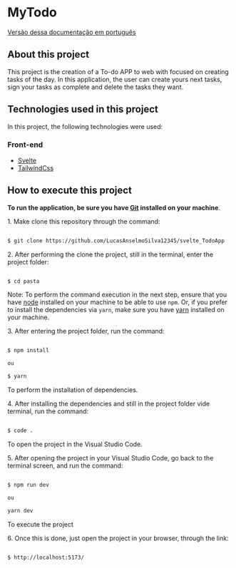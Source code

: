 # MyTodo

[Versão dessa documentação em português](https://github.com/LucasAnselmoSilva12345/svelte_TodoApp/blob/master/README.md)

## About this project

This project is the creation of a To-do APP to web with focused on creating tasks of the day. In this application, the user can create yours next tasks, sign your tasks as complete and delete the tasks they want.

## Technologies used in this project

In this project, the following technologies were used:

### Front-end

- [Svelte](https://svelte.dev/)
- [TailwindCss](https://tailwindcss.com/)

## How to execute this project

**To run the application, be sure you have [Git](https://git-scm.com/) installed on your machine**.

1. Make clone this repository through the command:

```sh

$ git clone https://github.com/LucasAnselmoSilva12345/svelte_TodoApp
```

2. After performing the clone the project, still in the terminal, enter the project folder:

```sh

$ cd pasta

```

Note: To perform the command execution in the next step, ensure that you have [node](https://nodejs.org/en/) installed on your machine to be able to use `npm`. Or, if you prefer to install the dependencies via `yarn`, make sure you have [yarn](https://yarnpkg.com/) installed on your machine.

3. After entering the project folder, run the command:

```sh

$ npm install

ou

$ yarn

```

To perform the installation of dependencies.

4. After installing the dependencies and still in the project folder vide terminal, run the command:

```sh

$ code .

```

To open the project in the Visual Studio Code.

5. After opening the project in your Visual Studio Code, go back to the terminal screen, and run the command:

```sh

$ npm run dev

ou

yarn dev

```

To execute the project

6. Once this is done, just open the project in your browser, through the link:

```sh

$ http://localhost:5173/

```